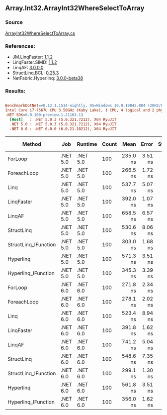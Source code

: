 ﻿## Array.Int32.ArrayInt32WhereSelectToArray

### Source
[ArrayInt32WhereSelectToArray.cs](../LinqBenchmarks/Array/Int32/ArrayInt32WhereSelectToArray.cs)

### References:
- JM.LinqFaster: [1.1.2](https://www.nuget.org/packages/JM.LinqFaster/1.1.2)
- LinqFaster.SIMD: [1.1.2](https://www.nuget.org/packages/LinqFaster.SIMD/1.0.3)
- LinqAF: [3.0.0.0](https://www.nuget.org/packages/LinqAF/3.0.0.0)
- StructLinq.BCL: [0.25.3](https://www.nuget.org/packages/StructLinq.BCL/0.25.3)
- NetFabric.Hyperlinq: [3.0.0-beta38](https://www.nuget.org/packages/NetFabric.Hyperlinq/3.0.0-beta38)

### Results:
``` ini

BenchmarkDotNet=v0.12.1.1514-nightly, OS=Windows 10.0.19042.804 (20H2/October2020Update)
Intel Core i7-7567U CPU 3.50GHz (Kaby Lake), 1 CPU, 4 logical and 2 physical cores
.NET SDK=6.0.100-preview.1.21103.13
  [Host]   : .NET 5.0.3 (5.0.321.7212), X64 RyuJIT
  .NET 5.0 : .NET 5.0.3 (5.0.321.7212), X64 RyuJIT
  .NET 6.0 : .NET 6.0.0 (6.0.21.10212), X64 RyuJIT


```
|               Method |      Job |  Runtime | Count |     Mean |   Error |  StdDev | Ratio | RatioSD |  Gen 0 | Gen 1 | Gen 2 | Allocated |
|--------------------- |--------- |--------- |------ |---------:|--------:|--------:|------:|--------:|-------:|------:|------:|----------:|
|              ForLoop | .NET 5.0 | .NET 5.0 |   100 | 235.0 ns | 3.51 ns | 3.28 ns |  1.00 |    0.00 | 0.4244 |     - |     - |     888 B |
|          ForeachLoop | .NET 5.0 | .NET 5.0 |   100 | 266.5 ns | 1.72 ns | 1.60 ns |  1.13 |    0.02 | 0.4244 |     - |     - |     888 B |
|                 Linq | .NET 5.0 | .NET 5.0 |   100 | 537.7 ns | 5.07 ns | 4.23 ns |  2.29 |    0.04 | 0.3786 |     - |     - |     792 B |
|           LinqFaster | .NET 5.0 | .NET 5.0 |   100 | 392.0 ns | 1.07 ns | 0.94 ns |  1.67 |    0.02 | 0.3171 |     - |     - |     664 B |
|               LinqAF | .NET 5.0 | .NET 5.0 |   100 | 658.5 ns | 6.57 ns | 5.49 ns |  2.80 |    0.03 | 0.4091 |     - |     - |     856 B |
|           StructLinq | .NET 5.0 | .NET 5.0 |   100 | 530.6 ns | 8.06 ns | 7.14 ns |  2.26 |    0.05 | 0.1602 |     - |     - |     336 B |
| StructLinq_IFunction | .NET 5.0 | .NET 5.0 |   100 | 303.0 ns | 1.68 ns | 1.49 ns |  1.29 |    0.02 | 0.1144 |     - |     - |     240 B |
|            Hyperlinq | .NET 5.0 | .NET 5.0 |   100 | 571.3 ns | 3.51 ns | 2.93 ns |  2.43 |    0.04 | 0.1144 |     - |     - |     240 B |
|  Hyperlinq_IFunction | .NET 5.0 | .NET 5.0 |   100 | 345.3 ns | 3.39 ns | 2.83 ns |  1.47 |    0.03 | 0.1144 |     - |     - |     240 B |
|              ForLoop | .NET 6.0 | .NET 6.0 |   100 | 271.8 ns | 2.34 ns | 1.82 ns |  1.16 |    0.02 | 0.4244 |     - |     - |     888 B |
|          ForeachLoop | .NET 6.0 | .NET 6.0 |   100 | 278.1 ns | 2.02 ns | 1.79 ns |  1.18 |    0.02 | 0.4244 |     - |     - |     888 B |
|                 Linq | .NET 6.0 | .NET 6.0 |   100 | 523.4 ns | 8.94 ns | 7.46 ns |  2.23 |    0.04 | 0.3786 |     - |     - |     792 B |
|           LinqFaster | .NET 6.0 | .NET 6.0 |   100 | 391.8 ns | 1.62 ns | 1.35 ns |  1.67 |    0.03 | 0.3171 |     - |     - |     664 B |
|               LinqAF | .NET 6.0 | .NET 6.0 |   100 | 741.2 ns | 5.04 ns | 4.72 ns |  3.15 |    0.04 | 0.4091 |     - |     - |     856 B |
|           StructLinq | .NET 6.0 | .NET 6.0 |   100 | 548.6 ns | 7.35 ns | 6.88 ns |  2.33 |    0.05 | 0.1602 |     - |     - |     336 B |
| StructLinq_IFunction | .NET 6.0 | .NET 6.0 |   100 | 299.1 ns | 1.30 ns | 1.21 ns |  1.27 |    0.02 | 0.1144 |     - |     - |     240 B |
|            Hyperlinq | .NET 6.0 | .NET 6.0 |   100 | 561.8 ns | 3.51 ns | 2.93 ns |  2.39 |    0.03 | 0.1144 |     - |     - |     240 B |
|  Hyperlinq_IFunction | .NET 6.0 | .NET 6.0 |   100 | 356.0 ns | 1.62 ns | 1.44 ns |  1.51 |    0.02 | 0.1144 |     - |     - |     240 B |
